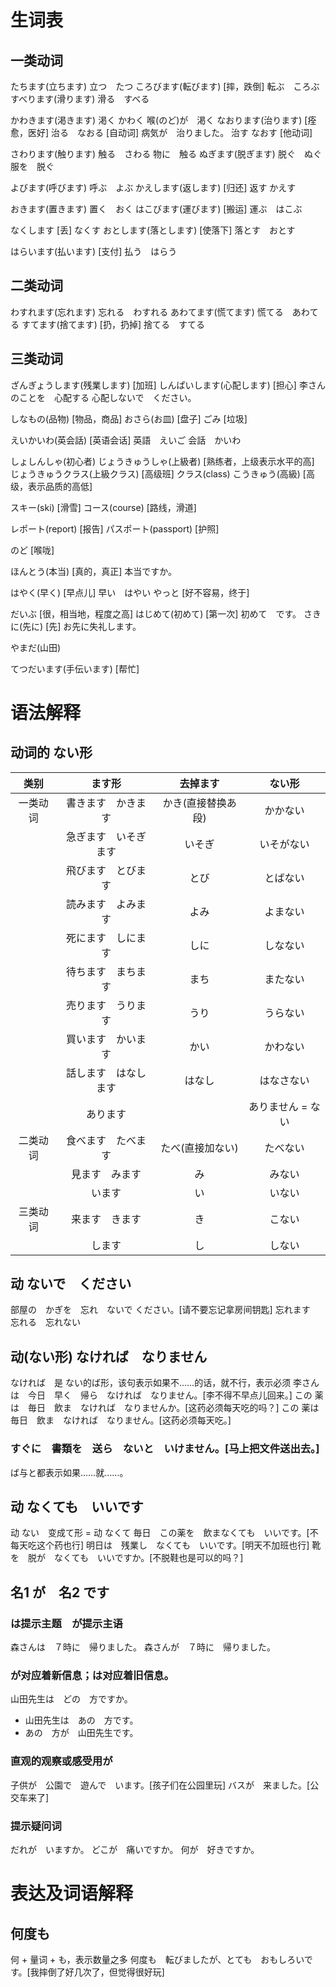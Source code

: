 # 生词表
## 一类动词
たちます(立ちます)
    立つ　たつ
ころびます(転びます)    [摔，跌倒]
    転ぶ　ころぶ
すべります(滑ります)
    滑る　すべる

かわきます(渇きます)
    渇く    かわく
    喉(のど)が　渇く
なおります(治ります)    [痊愈，医好]
    治る　なおる    [自动词]
        病気が　治りました。
    治す なおす     [他动词]

さわります(触ります)
    触る　さわる
    物に　触る
ぬぎます(脱ぎます)
    脱ぐ　ぬぐ
    服を　脱ぐ

よびます(呼びます)
    呼ぶ　よぶ
かえします(返します)    [归还]
    返す    かえす

おきます(置きます)
    置く　おく
はこびます(運びます)    [搬运]
    運ぶ　はこぶ

なくします  [丢]
    なくす
おとします(落とします)  [使落下]
    落とす　おとす

はらいます(払います)    [支付]
    払う　はらう
## 二类动词
わすれます(忘れます)
    忘れる　わすれる
あわてます(慌てます)
    慌てる　あわてる
すてます(捨てます)  [扔，扔掉]
    捨てる　すてる
## 三类动词
ざんぎょうします(残業します)    [加班]
しんぱいします(心配します)  [担心]
    李さんのことを　心配する
    心配しないで　ください。

しなもの(品物)  [物品，商品]
おさら(お皿)    [盘子]
ごみ    [垃圾]

えいかいわ(英会話)  [英语会话]
    英語　えいご
    会話　かいわ

しょしんしゃ(初心者)
じょうきゅうしゃ(上級者)    [熟练者，上级表示水平的高]
じょうきゅうクラス(上級クラス)  [高级班]
    クラス(class)
こうきゅう(高級)    [高级，表示品质的高低]

スキー(ski)  [滑雪]
コース(course)  [路线，滑道]

レポート(report)    [报告]
パスポート(passport)  [护照]

のど    [喉咙]

ほんとう(本当)  [真的，真正]
    本当ですか。

はやく(早く)    [早点儿]
    早い　はやい
やっと  [好不容易，终于]

だいぶ  [很，相当地，程度之高]
はじめて(初めて)    [第一次]
    初めて　です。
さきに(先に)    [先]
    お先に失礼します。

やまだ(山田)

てつだいます(手伝います)    [帮忙]

# 语法解释
## 动词的 ない形
|类别|ます形|去掉ます|ない形|
|:-:|:-:|:-:|:-:|
|一类动词|書きます　かきます|かき(直接替换あ段)|かかない|
||急ぎます　いそぎます|いそぎ|いそがない|
||飛びます　とびます|とび|とばない|
||読みます　よみます|よみ|よまない|
||死にます　しにます|しに|しなない|
||待ちます　まちます|まち|またない|
||売ります　うります|うり|うらない|
||買います　かいます|かい|かわない|
||話します　はなします|はなし|はなさない|
||あります||ありません = ない|
|二类动词|食べます　たべます|たべ(直接加ない)|たべない|
||見ます　みます|み|みない|
||います|い|いない|
|三类动词|来ます　きます|き|こない|
||します|し|しない|
## 动 ないで　ください
部屋の　かぎを　忘れ　ないで  ください。[请不要忘记拿房间钥匙]
忘れます　忘れる　忘れない
## 动(ない形) なければ　なりません
なければ　是 ない的ば形，该句表示如果不……的话，就不行，表示必须
李さんは　今日　早く　帰ら　なければ　なりません。[李不得不早点儿回来。]
この 薬は　毎日　飲ま　なければ　なりませんか。[这药必须每天吃的吗？]
この 薬は　毎日　飲ま　なければ　なりません。[这药必须每天吃。]
### すぐに　書類を　送ら　ないと　いけません。[马上把文件送出去。]
ば与と都表示如果……就……。
## 动 なくても　いいです
动 ない　变成て形 = 动 なくて
毎日　この薬を　飲まなくても　いいです。[不每天吃这个药也行]
明日は　残業し　なくても　いいです。[明天不加班也行]
靴を　脱が　なくても　いいですか。[不脱鞋也是可以的吗？]
## 名1 が　名2 です
### は提示主题　が提示主语
森さんは　７時に　帰りました。
森さんが　７時に　帰りました。
### が对应着新信息；は对应着旧信息。
山田先生は　どの　方ですか。
- 山田先生は　あの　方です。
- あの　方が　山田先生です。
### 直观的观察或感受用が
子供が　公園で　遊んで　います。[孩子们在公园里玩]
バスが　来ました。[公交车来了]
### 提示疑问词
だれが　いますか。
どこが　痛いですか。
何が　好きですか。

# 表达及词语解释
## 何度も
何 + 量词 + も，表示数量之多
何度も　転びましたが、とても　おもしろいです。[我摔倒了好几次了，但觉得很好玩]
